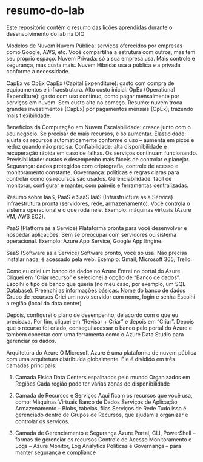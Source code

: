 # resumo-do-lab
Este repositório contém o resumo das lições aprendidas durante o desenvolvimento do lab na DIO


Modelos de Nuvem
Nuvem Pública: serviços oferecidos por empresas como Google, AWS, etc. Você compartilha a estrutura com outros, mas tem seu próprio espaço.
Nuvem Privada: só a sua empresa usa. Mais controle e segurança, mas custa mais.
Nuvem Híbrida: usa a pública e a privada conforme a necessidade.

CapEx vs OpEx
CapEx (Capital Expenditure): gasto com compra de equipamentos e infraestrutura. Alto custo inicial.
OpEx (Operational Expenditure): gasto com uso contínuo, como pagar mensalmente por serviços em nuvem. Sem custo alto no começo.
Resumo: nuvem troca grandes investimentos (CapEx) por pagamentos mensais (OpEx), trazendo mais flexibilidade.


Benefícios da Computação em Nuvem
Escalabilidade: cresce junto com o seu negócio. Se precisar de mais recursos, é só aumentar.
Elasticidade: ajusta os recursos automaticamente conforme o uso – aumenta em picos e reduz quando não precisa.
Confiabilidade: alta disponibilidade e recuperação rápida em caso de falhas. Os serviços continuam funcionando.
Previsibilidade: custos e desempenho mais fáceis de controlar e planejar.
Segurança: dados protegidos com criptografia, controle de acesso e monitoramento constante.
Governança: políticas e regras claras para controlar como os recursos são usados.
Gerenciabilidade: fácil de monitorar, configurar e manter, com painéis e ferramentas centralizadas.

Resumo sobre IaaS, PaaS e SaaS
IaaS (Infrastructure as a Service)
Infraestrutura pronta (servidores, rede, armazenamento).
Você controla o sistema operacional e o que roda nele.
Exemplo: máquinas virtuais (Azure VM, AWS EC2).

PaaS (Platform as a Service)
Plataforma pronta para você desenvolver e hospedar aplicações.
Sem se preocupar com servidores ou sistema operacional.
Exemplo: Azure App Service, Google App Engine.

SaaS (Software as a Service)
Software pronto, você só usa.
Não precisa instalar nada, é acessado pela web.
Exemplo: Gmail, Microsoft 365, Trello.



Como eu criei um banco de dados no Azure
Entrei no portal do Azure.
Cliquei em “Criar recurso” e selecionei a opção de “Banco de dados”.
Escolhi o tipo de banco que queria (no meu caso, por exemplo, um SQL Database).
Preenchi as informações básicas:
Nome do banco de dados
Grupo de recursos
Criei um novo servidor com nome, login e senha
Escolhi a região (local do data center)

Depois, configurei o plano de desempenho, de acordo com o que eu precisava.
Por fim, cliquei em “Revisar + Criar” e depois em “Criar”.
Depois que o recurso foi criado, consegui acessar o banco pelo portal do Azure e também conectar com uma ferramenta como o Azure Data Studio para gerenciar os dados.




Arquitetura do Azure 
O Microsoft Azure é uma plataforma de nuvem pública com uma arquitetura distribuída globalmente. Ele é dividido em três camadas principais:

1. Camada Física 
Data Centers espalhados pelo mundo
Organizados em Regiões
Cada região pode ter várias zonas de disponibilidade

3. Camada de Recursos e Serviços
Aqui ficam os recursos que você usa, como:
Máquinas Virtuais
Banco de Dados
Serviços de Aplicação
Armazenamento – Blobs, tabelas, filas
Serviços de Rede
Tudo isso é gerenciado dentro de Grupos de Recursos, que ajudam a organizar e controlar os serviços.

3. Camada de Gerenciamento e Segurança
Azure Portal, CLI, PowerShell – formas de gerenciar os recursos
Controle de Acesso
Monitoramento e Logs – Azure Monitor, Log Analytics
Políticas e Governança – para manter segurança e compliance
 
